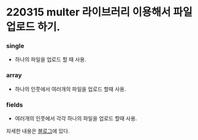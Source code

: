 # 220315 multer 라이브러리 이용해서 파일 업로드 하기.

### single
- 하나의 파일을 업로드 할 때 사용.
### array
- 하나의 인풋에서 여러개의 파일을 업로드 할때 사용.
### fields 
- 여러개의 인풋에서 각각 하나의 파일을 업로드 할때 사용.

자세한 내용은 [블로그](https://kong-dev.tistory.com/151)에 있다.
